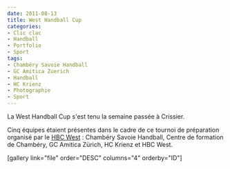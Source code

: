 ```yaml
---
date: 2011-08-13
title: West Handball Cup
categories:
- Clic clac
- Handball
- Portfolio
- Sport
tags:
- Chambéry Savoie Handball
- GC Amitica Zuerich
- Handball
- HC Krienz
- Photographie
- Sport
---
```

La West Handball Cup s'est tenu la semaine passée à Crissier.

Cinq équipes étaient présentes dans le cadre de ce tournoi de préparation organisé par le <a href="https://www.west-hbc.ch/">HBC West</a> : Chambéry Savoie Handball, Centre de formation de Chambéry, GC Amitica Zürich, HC Krienz et HBC West.

<!--more-->

[gallery link="file" order="DESC" columns="4" orderby="ID"]
